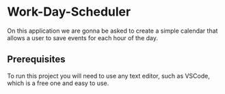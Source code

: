 # Work-Day-Scheduler
On this application we are gonna be asked to create a simple calendar that allows a user to save events for each hour of the day.
## Prerequisites
To run this project you will need to use any text editor, such as VSCode, which is a free one and easy to use.